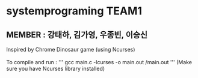 # systemprograming TEAM1

## MEMBER : 강태하, 김가영, 우종빈, 이승신

Inspired by Chrome Dinosaur game (using Ncurses) \
 \
To compile and run :
'''
    gcc main.c -lcurses -o main.out
    /main.out
'''
(Make sure you have Ncurses library installed)
